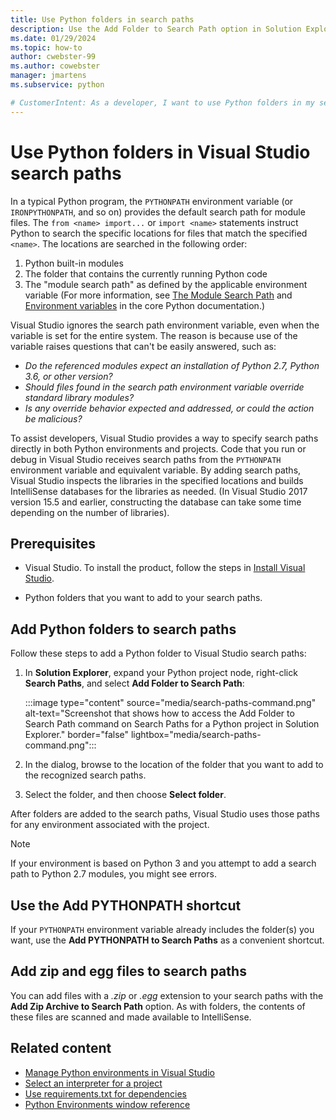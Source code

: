 ```yaml
---
title: Use Python folders in search paths
description: Use the Add Folder to Search Path option in Solution Explorer to specify search paths for your Python environments and projects and avoid using system-wide variables.
ms.date: 01/29/2024
ms.topic: how-to
author: cwebster-99
ms.author: cowebster
manager: jmartens
ms.subservice: python

# CustomerIntent: As a developer, I want to use Python folders in my search path for environments and projects in Visual Studio so that I can avoid using system-wide variables.
---
```


# Use Python folders in Visual Studio search paths

In a typical Python program, the `PYTHONPATH` environment variable (or `IRONPYTHONPATH`, and so on) provides the default search path for module files. The `from <name> import...` or `import <name>` statements instruct Python to search the specific locations for files that match the specified `<name>`. The locations are searched in the following order:

1. Python built-in modules
1. The folder that contains the currently running Python code
1. The "module search path" as defined by the applicable environment variable (For more information, see [The Module Search Path](https://docs.python.org/2/tutorial/modules.html#the-module-search-path) and [Environment variables](https://docs.python.org/2/using/cmdline.html#envvar-PYTHONPATH) in the core Python documentation.)

Visual Studio ignores the search path environment variable, even when the variable is set for the entire system. The reason is because use of the variable raises questions that can't be easily answered, such as:

- _Do the referenced modules expect an installation of Python 2.7, Python 3.6, or other version?_
- _Should files found in the search path environment variable override standard library modules?_
- _Is any override behavior expected and addressed, or could the action be malicious?_

To assist developers, Visual Studio provides a way to specify search paths directly in both Python environments and projects. Code that you run or debug in Visual Studio receives search paths from the `PYTHONPATH` environment variable and equivalent variable. By adding search paths, Visual Studio inspects the libraries in the specified locations and builds IntelliSense databases for the libraries as needed. (In Visual Studio 2017 version 15.5 and earlier, constructing the database can take some time depending on the number of libraries).

## Prerequisites 

- Visual Studio. To install the product, follow the steps in [Install Visual Studio](../install/install-visual-studio.md).

- Python folders that you want to add to your search paths.

## Add Python folders to search paths

Follow these steps to add a Python folder to Visual Studio search paths:

1. In **Solution Explorer**, expand your Python project node, right-click **Search Paths**, and select **Add Folder to Search Path**:

   :::image type="content" source="media/search-paths-command.png" alt-text="Screenshot that shows how to access the Add Folder to Search Path command on Search Paths for a Python project in Solution Explorer." border="false" lightbox="media/search-paths-command.png":::

1. In the dialog, browse to the location of the folder that you want to add to the recognized search paths.

1. Select the folder, and then choose **Select folder**.

After folders are added to the search paths, Visual Studio uses those paths for any environment associated with the project.

> [!NOTE]
> If your environment is based on Python 3 and you attempt to add a search path to Python 2.7 modules, you might see errors.

## Use the Add PYTHONPATH shortcut

<!-- Megha: I'm not able to find the **Add PYTHONPATH to Search Paths** option. Where is this feature? -->

If your `PYTHONPATH` environment variable already includes the folder(s) you want, use the **Add PYTHONPATH to Search Paths** as a convenient shortcut.

## Add zip and egg files to search paths

You can add files with a _.zip_ or _.egg_ extension to your search paths with the **Add Zip Archive to Search Path** option. As with folders, the contents of these files are scanned and made available to IntelliSense.

## Related content

- [Manage Python environments in Visual Studio](managing-python-environments-in-visual-studio.md)
- [Select an interpreter for a project](selecting-a-python-environment-for-a-project.md)
- [Use requirements.txt for dependencies](managing-required-packages-with-requirements-txt.md)
- [Python Environments window reference](python-environments-window-tab-reference.md)
